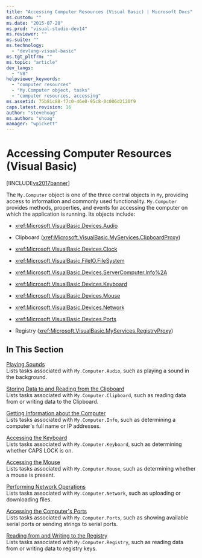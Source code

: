 ```yaml
---
title: "Accessing Computer Resources (Visual Basic) | Microsoft Docs"
ms.custom: ""
ms.date: "2015-07-20"
ms.prod: "visual-studio-dev14"
ms.reviewer: ""
ms.suite: ""
ms.technology: 
  - "devlang-visual-basic"
ms.tgt_pltfrm: ""
ms.topic: "article"
dev_langs: 
  - "VB"
helpviewer_keywords: 
  - "computer resources"
  - "My.Computer object, tasks"
  - "computer resources, accessing"
ms.assetid: 75b81c88-f7c0-46e0-95c8-0c006d2120f9
caps.latest.revision: 16
author: "stevehoag"
ms.author: "shoag"
manager: "wpickett"
---
```

# Accessing Computer Resources (Visual Basic)
[!INCLUDE[vs2017banner](../../../../includes/vs2017banner.md)]

The `My.Computer` object is one of the three central objects in `My`, providing access to information and commonly used functionality. `My.Computer` provides methods, properties, and events for accessing the computer on which the application is running. Its objects include:  
  
-   <xref:Microsoft.VisualBasic.Devices.Audio>  
  
-   Clipboard (<xref:Microsoft.VisualBasic.MyServices.ClipboardProxy>)  
  
-   <xref:Microsoft.VisualBasic.Devices.Clock>  
  
-   <xref:Microsoft.VisualBasic.FileIO.FileSystem>  
  
-   <xref:Microsoft.VisualBasic.Devices.ServerComputer.Info%2A>  
  
-   <xref:Microsoft.VisualBasic.Devices.Keyboard>  
  
-   <xref:Microsoft.VisualBasic.Devices.Mouse>  
  
-   <xref:Microsoft.VisualBasic.Devices.Network>  
  
-   <xref:Microsoft.VisualBasic.Devices.Ports>  
  
-   Registry (<xref:Microsoft.VisualBasic.MyServices.RegistryProxy>)  
  
## In This Section  
 [Playing Sounds](../../../../visual-basic/developing-apps/programming/computer-resources/playing-sounds.md)  
 Lists tasks associated with `My.Computer.Audio`, such as playing a sound in the background.  
  
 [Storing Data to and Reading from the Clipboard](../../../../visual-basic/developing-apps/programming/computer-resources/storing-data-to-and-reading-from-the-clipboard.md)  
 Lists tasks associated with `My.Computer.Clipboard`, such as reading data from or writing data to the Clipboard.  
  
 [Getting Information about the Computer](../../../../visual-basic/developing-apps/programming/computer-resources/getting-information-about-the-computer.md)  
 Lists tasks associated with `My.Computer.Info`, such as determining a computer's full name or IP addresses.  
  
 [Accessing the Keyboard](../../../../visual-basic/developing-apps/programming/computer-resources/accessing-the-keyboard.md)  
 Lists tasks associated with `My.Computer.Keyboard`, such as determining whether CAPS LOCK is on.  
  
 [Accessing the Mouse](../../../../visual-basic/developing-apps/programming/computer-resources/accessing-the-mouse.md)  
 Lists tasks associated with `My.Computer.Mouse`, such as determining whether a mouse is present.  
  
 [Performing Network Operations](../../../../visual-basic/developing-apps/programming/computer-resources/performing-network-operations.md)  
 Lists tasks associated with `My.Computer.Network`, such as uploading or downloading files.  
  
 [Accessing the Computer's Ports](../../../../visual-basic/developing-apps/programming/computer-resources/accessing-the-computer-s-ports.md)  
 Lists tasks associated with `My.Computer.Ports`, such as showing available serial ports or sending strings to serial ports.  
  
 [Reading from and Writing to the Registry](../../../../visual-basic/developing-apps/programming/computer-resources/reading-from-and-writing-to-the-registry.md)  
 Lists tasks associated with `My.Computer.Registry`, such as reading data from or writing data to registry keys.
